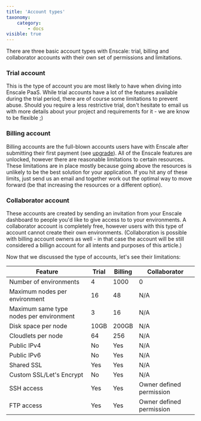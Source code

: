 ```yaml
---
title: 'Account types'
taxonomy:
    category:
        - docs
visible: true
---
```


There are three basic account types with Enscale: trial, billing and collaborator accounts with their own set of permissions and limitations. 

### Trial account

This is the type of account you are most likely to have when diving into Enscale PaaS. While trial accounts have a lot of the features available during the trial period, there are of course some limitations to prevent abuse. Should you require a less restrictive trial, don't hesitate to email us with more details about your project and requirements for it - we are know to be flexible ;)

### Billing account

Billing accounts are the full-blown accounts users have with Enscale after submitting their first payment (see [upgrade](/account-and-billing/trial-account/upgrade)). All of the Enscale features are unlocked, however there are reasonable limitations to certain resources. These limitations are in place mostly because going above the resources is unlikely to be the best solution for your application. If you hit any of these limits, just send us an email and together work out the optimal way to move forward (be that increasing the resources or a different option).

### Collaborator account

These accounts are created by sending an invitation from your Enscale dashboard to people you'd like to give access to to your environments. A collaborator account is completely free, however users with this type of account cannot create their own environments. (Collaboration is possible with billing account owners as well - in that case the account will be still considered a billign account for all intents and purposes of this article.)

Now that we discussed the type of accounts, let's see their limitations:

|Feature|Trial|Billing|Collaborator|
|---|---|---|---|
|Number of environments|4|1000|0|
|Maximum nodes per environment|16|48|N/A|
|Maximum same type nodes per environment|3|16|N/A|
|Disk space per node|10GB|200GB|N/A|
|Cloudlets per node|64|256|N/A|
|Public IPv4|No|Yes|N/A|
|Public IPv6|No|Yes|N/A|
|Shared SSL|Yes|Yes|N/A|
|Custom SSL/Let's Encrypt|No|Yes|N/A|
|SSH access|Yes|Yes|Owner defined permission|
|FTP access|Yes|Yes|Owner defined permission|









